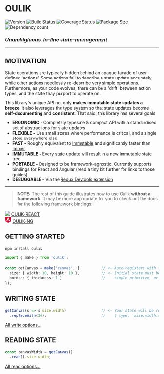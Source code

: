 # OULIK #

![Version](https://img.shields.io/npm/v/oulik.svg)
[![Build Status](https://travis-ci.org/Memeplexx/oulik.svg?branch=master)](https://travis-ci.org/Memeplexx/oulik.svg?branch=master)
![Coverage Status](https://coveralls.io/repos/github/Memeplexx/oulik/badge.svg?branch=master)
![Package Size](https://badgen.net/bundlephobia/minzip/oulik)
![Dependency count](https://badgen.net/bundlephobia/dependency-count/oulik)

### ***Unambigiuous, in-line state-management*** ###
---
## MOTIVATION ##
State operations are typically hidden behind an opaque facade of user-defined 'actions'. Some actions fail to describe a state update accurately while other actions needlessly re-describe very simple operations. Furthermore, as your code evolves, there can be a 'drift' between action types, and the state thay purport to operate on.  

This library's unique API not only **makes immutable state updates a breeze**, it also leverages the type system so that state updates become **self-documenting** and **consistent**. That said, this library has several goals:  
- **ERGONOMIC -** Completely typesafe & compact API with a standardised set of abstractions for state updates
- **FLEXIBLE -** Use small stores where performance is critical, and a single store everywhere else
- **FAST -** Roughly equivalent to [Immutable](https://github.com/immutable-js/immutable-js) and significantly faster than [Immer](https://github.com/immerjs/immer)
- **IMMUTABLE -** Every state update will result in a new immutable state tree
- **PORTABLE -** Designed to be framework-agnostic. Currently supports bindings for React and Angular (read a tiny bit further for links to those guides)
- **DEBUGGABLE -** Via the [Redux Devtools extension](https://chrome.google.com/webstore/detail/redux-devtools/lmhkpmbekcpmknklioeibfkpmmfibljd?hl=en)

---

> **NOTE:** The rest of this guide illustrates how to use Oulik **without a framework.** It may be more appropriate for you to check out the docs for the following framework bindings:  

![](assets/react.ico) <u>[OULIK-REACT](./docs/readme-react.md)</u>  
![](assets/angular.png) <u>[OULIK-NG](./docs/readme-ng.md)</u>  

## GETTING STARTED ##

```console
npm install oulik
```
```Typescript
import { make } from 'oulik';

const getCanvas = make('canvas', {          // <- Auto-registers with the Redux Devtools Extension.
  size: { width: 10, height: 10 },          // <- Initial state must be serializable. It can be a
  border: { thickness: 1 }                  //    simple primitive, or something far more nested.
});       
```

## WRITING STATE ##
```Typescript
getCanvas(s => s.size.width)                // <- Your state will be replaced using the action:
  .replaceWith(20);                         //    { type: 'size.width.replaceWith()', payload: 20 }
```
[All write options...](./docs/readme-write.md)

## READING STATE ##

```Typescript
const canvasWidth = getCanvas()
  .read().size.width;
```
[All read options...](./docs/readme-read.md)